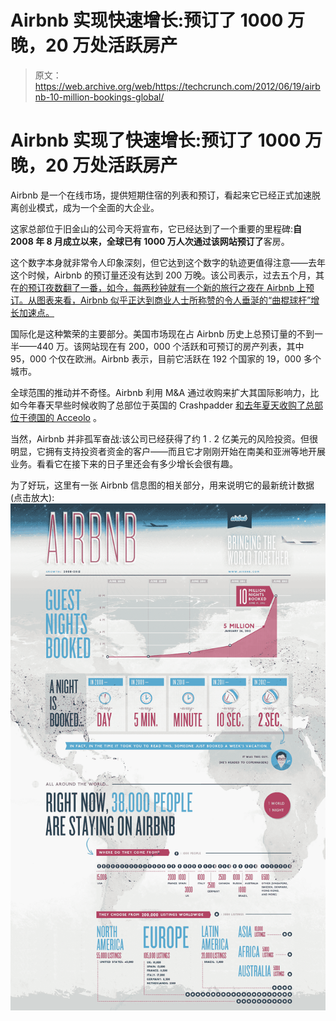 # Airbnb 实现快速增长:预订了 1000 万晚，20 万处活跃房产 

> 原文：<https://web.archive.org/web/https://techcrunch.com/2012/06/19/airbnb-10-million-bookings-global/>

# Airbnb 实现了快速增长:预订了 1000 万晚，20 万处活跃房产

Airbnb 是一个在线市场，提供短期住宿的列表和预订，看起来它已经正式加速脱离创业模式，成为一个全面的大企业。

这家总部位于旧金山的公司今天将宣布，它已经达到了一个重要的里程碑:**自 2008 年 8 月成立以来，全球已有 1000 万人次通过该网站预订了**客房。

这个数字本身就非常令人印象深刻，但它达到这个数字的轨迹更值得注意——去年这个时候，Airbnb 的预订量还没有达到 200 万晚。该公司表示，过去五个月，其在[的预订夜数翻了一番，如今，每两秒钟就有一个新的旅行之夜在 Airbnb 上预订。从图表来看，Airbnb 似乎正达到商业人士所称赞的令人垂涎的“曲棍球杆”增长加速点。](https://web.archive.org/web/20221129223643/https://beta.techcrunch.com/2012/01/26/airbnb-5-million-nights-booked-opening-6-new-international-offices-in-q1-2012/)

国际化是这种繁荣的主要部分。美国市场现在占 Airbnb 历史上总预订量的不到一半——440 万。该网站现在有 200，000 个活跃和可预订的房产列表，其中 95，000 个仅在欧洲。Airbnb 表示，目前它活跃在 192 个国家的 19，000 多个城市。

全球范围的推动并不奇怪。Airbnb 利用 M&A 通过收购来扩大其国际影响力，比如今年春天早些时候收购了总部位于英国的 Crashpadder [和去年夏天收购了总部位于德国的 Acceolo](https://web.archive.org/web/20221129223643/https://beta.techcrunch.com/2012/03/20/airbnb-acquires-uk-based-crashpadder-as-part-of-international-growth-push/) 。

当然，Airbnb 并非孤军奋战:该公司已经获得了约 1 . 2 亿美元的风险投资。但很明显，它拥有支持投资者资金的客户——而且它才刚刚开始在南美和亚洲等地开展业务。看看它在接下来的日子里还会有多少增长会很有趣。

为了好玩，这里有一张 Airbnb 信息图的相关部分，用来说明它的最新统计数据(点击放大):
[![](img/61caf1ddb05b91d3ae8e5e165a3d3f50.png "airbnbinfographic")](https://web.archive.org/web/20221129223643/https://beta.techcrunch.com/wp-content/uploads/2012/06/airbnbinfographic.jpg)